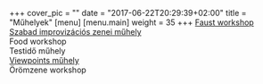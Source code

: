 +++
cover_pic = ""
date = "2017-06-22T20:29:39+02:00"
title = "Műhelyek"
[menu]
     [menu.main]
        weight = 35
+++
<a href="https://www.facebook.com/events/1426383390752512">Faust workshop</a><br>
<a href="https://www.facebook.com/events/638357566362731">Szabad improvizációs zenei műhely</a><br>
Food workshop<br>
Testidő műhely<br>
<a href="https://www.facebook.com/events/1929996277235243">Viewpoints műhely</a><br>
Örömzene workshop
